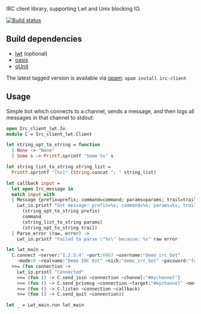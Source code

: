 IRC client library, supporting Lwt and Unix blocking IO.

[![Build status](https://travis-ci.org/johnelse/ocaml-irc-client.png?branch=master)](https://travis-ci.org/johnelse/ocaml-irc-client)

Build dependencies
------------------

* [lwt](http://ocsigen.org/lwt/) (optional)
* [oasis](https://github.com/ocaml/oasis)
* [oUnit](http://ounit.forge.ocamlcore.org/)

The latest tagged version is available via [opam](http://opam.ocamlpro.com): `opam install irc-client`

Usage
-----

Simple bot which connects to a channel, sends a message, and then logs all
messages in that channel to stdout:

```ocaml
open Irc_client_lwt.Io
module C = Irc_client_lwt.Client

let string_opt_to_string = function
  | None -> "None"
  | Some s -> Printf.sprintf "Some %s" s

let string_list_to_string string_list =
  Printf.sprintf "[%s]" (String.concat "; " string_list)

let callback input =
  let open Irc_message in
  match input with
  | Message {prefix=prefix; command=command; params=params; trail=trail} ->
    Lwt_io.printf "Got message: prefix=%s; command=%s; params=%s; trail=%s\n"
      (string_opt_to_string prefix)
      command
      (string_list_to_string params)
      (string_opt_to_string trail)
  | Parse_error (raw, error) ->
    Lwt_io.printf "Failed to parse \"%s\" because: %s" raw error

let lwt_main =
  C.connect ~server:"1.2.3.4" ~port:6667 ~username:"demo_irc_bot"
    ~mode:0 ~realname:"Demo IRC bot" ~nick:"demo_irc_bot" ~password:"foo"
  >>= (fun connection ->
    Lwt_io.printl "Connected"
    >>= (fun () -> C.send_join ~connection ~channel:"#mychannel")
    >>= (fun () -> C.send_privmsg ~connection ~target:"#mychannel" ~message:"hi")
    >>= (fun () -> C.listen ~connection ~callback)
    >>= (fun () -> C.send_quit ~connection))

let _ = Lwt_main.run lwt_main
```
